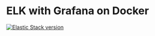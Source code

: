 # ELK with Grafana on Docker

[![Elastic Stack version](https://img.shields.io/badge/Elastic%20Stack-latest-00bfb3?style=flat&logo=elastic-stack)](https://www.elastic.co/blog/category/releases)
